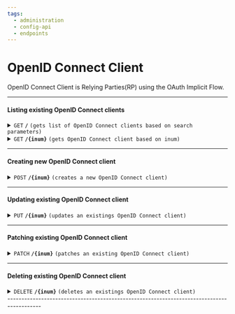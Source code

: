```yaml
---
tags:
  - administration
  - config-api
  - endpoints
---
```


# OpenID Connect Client

OpenID Connect Client is Relying Parties(RP) using the OAuth Implicit Flow.

------------------------------------------------------------------------------------------

#### Listing existing OpenID Connect clients

<details>
 <summary><code>GET</code> <code><b>/</b></code> <code>(gets list of OpenID Connect clients based on search parameters)</code></summary>

##### Parameters

> | name       |  param type | data type      | type      |default value | description                                                                     |
> |------------|-------------|----------------|-----------|--------------|---------------------------------------------------------------------------------|
> | limit      |  query      | integer        | optional  |50            |Search size - max size of the results to return                                  |
> | pattern    |  query      | string         | optional  |N/A           |Comma separated search patter. E.g. `pattern=edu`, `pattern=edu,locale,License`  |
> | startIndex |  query      | integer        | optional  |1             |Index of the first query result                                                  |
> | sortBy     |  query      | string         | optional  |inum          |Field whose value will be used to order the returned response                |
> | sortOrder  |  query      | string         | optional  |ascending     |Search size - max size of the results to return                                  |


##### Responses

> | http code     | content-type                      | response                                                            |
> |---------------|-----------------------------------|---------------------------------------------------------------------|
> | `200`         | `application/json`                | `Paginated result`                                                  |
> | `401`         | `application/json`                | `{"code":"401","message":"Unauthorized"}`                           |
> | `500`         | `application/json`                | `{"code":"500","message":"Error msg"}`                              |

##### Example cURL

> ```javascript
>  curl -k -i -H "Accept: application/json" -H "Content-Type: application/json" -H "Authorization:Bearer 697479e0-e6f4-453d-bf7a-ddf31b53efba" -X GET http://my.jans.server/jans-config-api/api/v1/openid/clients?limit=3&pattern=test&startIndex=1&includeSource=true
> ```

##### Sample Response
> ```javascript
>{
>    "start": 0,
>    "totalEntriesCount": 5,
>    "entriesCount": 3,
>    "entries": [
>        {
>            "dn": "inum=FF81-2D39,ou=clients,o=jans",
>            "clientSecret": "FF81-2D39-jans",
>            "frontChannelLogoutSessionRequired": false,
>            "redirectUris": [
>                "https://jans.server2/jans-auth-rp/home.htm",
>                "https://client.example.com/cb",
>                "https://client.example.com/cb1",
>                "https://client.example.com/cb2"
>            ],
>            "claimRedirectUris": [
>                "https://jans.server2/jans-auth/restv1/uma/gather_claims"
>            ],
>            "responseTypes": [
>                "token",
>                "code",
>                "id_token"
>            ],
>            "grantTypes": [
>                "authorization_code",
>                "implicit",
>                "refresh_token",
>                "client_credentials"
>            ],
>            "applicationType": "web",
>            "clientName": "Jans Test Client (don't remove)",
>            "clientNameLocalized": {},
>            "logoUriLocalized": {},
>            "clientUriLocalized": {},
>            "policyUriLocalized": {},
>            "tosUriLocalized": {},
>            "subjectType": "public",
>            "idTokenSignedResponseAlg": "RS256",
>            "tokenEndpointAuthMethod": "client_secret_basic",
>            "scopes": [
>                "inum=F0C4,ou=scopes,o=jans",
>                "inum=10B2,ou=scopes,o=jans",
>                "inum=764C,ou=scopes,o=jans",
>                "inum=43F1,ou=scopes,o=jans",
>                "inum=341A,ou=scopes,o=jans",
>                "inum=6D99,ou=scopes,o=jans"
>            ],
>            "trustedClient": true,
>            "persistClientAuthorizations": false,
>            "includeClaimsInIdToken": false,
>            "customAttributes": [],
>            "customObjectClasses": [
>                "top"
>            ],
>            "rptAsJwt": false,
>            "accessTokenAsJwt": false,
>            "disabled": false,
>            "attributes": {
>                "runIntrospectionScriptBeforeJwtCreation": false,
>                "keepClientAuthorizationAfterExpiration": false,
>                "allowSpontaneousScopes": false,
>                "backchannelLogoutSessionRequired": false,
>                "parLifetime": 600,
>                "requirePar": false,
>                "jansDefaultPromptLogin": false
>            },
>            "displayName": "Jans Test Client (don't remove)",
>            "authenticationMethod": "client_secret_basic",
>            "tokenBindingSupported": false,
>            "baseDn": "inum=FF81-2D39,ou=clients,o=jans",
>            "inum": "FF81-2D39"
>        },
>        {
>            "dn": "inum=AB77-1A2B,ou=clients,o=jans",
>            "clientSecret": "AB77-1A2B-jans",
>            "frontChannelLogoutSessionRequired": false,
>            "redirectUris": [
>                "https://client.example.com/cb"
>            ],
>            "claimRedirectUris": [
>                "https://jans.server2/jans-auth/restv1/uma/gather_claims"
>            ],
>            "responseTypes": [
>                "code",
>                "id_token"
>            ],
>            "grantTypes": [
>                "authorization_code",
>                "implicit",
>                "refresh_token",
>                "client_credentials"
>            ],
>            "applicationType": "web",
>            "clientName": "Jans Test Resource Server Client (don't remove)",
>            "clientNameLocalized": {},
>            "logoUriLocalized": {},
>            "clientUriLocalized": {},
>            "policyUriLocalized": {},
>            "tosUriLocalized": {},
>            "subjectType": "public",
>            "idTokenSignedResponseAlg": "RS256",
>            "tokenEndpointAuthMethod": "client_secret_basic",
>            "scopes": [
>                "inum=6D99,ou=scopes,o=jans",
>                "inum=7D90,ou=scopes,o=jans"
>            ],
>            "trustedClient": true,
>            "persistClientAuthorizations": false,
>            "includeClaimsInIdToken": false,
>            "customAttributes": [],
>            "customObjectClasses": [
>                "top"
>            ],
>            "rptAsJwt": false,
>            "accessTokenAsJwt": false,
>            "disabled": false,
>            "attributes": {
>                "runIntrospectionScriptBeforeJwtCreation": false,
>                "keepClientAuthorizationAfterExpiration": false,
>                "allowSpontaneousScopes": false,
>                "backchannelLogoutSessionRequired": false,
>                "parLifetime": 600,
>                "requirePar": false,
>                "jansDefaultPromptLogin": false
>            },
>            "displayName": "Jans Test Resource Server Client (don't remove)",
>            "authenticationMethod": "client_secret_basic",
>            "tokenBindingSupported": false,
>            "baseDn": "inum=AB77-1A2B,ou=clients,o=jans",
>            "inum": "AB77-1A2B"
>        },
>        {
>            "dn": "inum=3E20,ou=clients,o=jans",
>            "clientSecret": "3E20-jans",
>            "frontChannelLogoutSessionRequired": false,
>            "redirectUris": [
>                "https://client.example.com/cb"
>            ],
>            "responseTypes": [
>                "code",
>                "id_token"
>            ],
>            "grantTypes": [
>                "authorization_code",
>                "implicit",
>                "refresh_token",
>                "client_credentials"
>            ],
>            "applicationType": "web",
>            "clientName": "Jans Test Requesting Party Client (don't remove)",
>            "clientNameLocalized": {},
>            "logoUriLocalized": {},
>            "clientUriLocalized": {},
>            "policyUriLocalized": {},
>            "tosUriLocalized": {},
>            "subjectType": "public",
>            "idTokenSignedResponseAlg": "RS256",
>            "tokenEndpointAuthMethod": "client_secret_basic",
>            "trustedClient": true,
>            "persistClientAuthorizations": false,
>            "includeClaimsInIdToken": false,
>            "customAttributes": [],
>            "customObjectClasses": [
>                "top"
>            ],
>            "rptAsJwt": false,
>            "accessTokenAsJwt": false,
>            "disabled": false,
>            "attributes": {
>                "runIntrospectionScriptBeforeJwtCreation": false,
>                "keepClientAuthorizationAfterExpiration": false,
>                "allowSpontaneousScopes": false,
>                "backchannelLogoutSessionRequired": false,
>                "parLifetime": 600,
>                "requirePar": false,
>                "jansDefaultPromptLogin": false
>            },
>            "displayName": "Jans Test Requesting Party Client (don't remove)",
>            "authenticationMethod": "client_secret_basic",
>            "tokenBindingSupported": false,
>            "baseDn": "inum=3E20,ou=clients,o=jans",
>            "inum": "3E20"
>        }
>    ]
>}
> ```

</details>


<details>
  <summary><code>GET</code> <code><b>/{inum}</b></code> <code>(gets OpenID Connect client based on inum)</code></summary>

##### Parameters

> | name       |  param type | data type      | type      |default value | description                            |
> |------------|-------------|----------------|-----------|--------------|----------------------------------------|
> | `inum`     |  path       | string         | required  | NA           | OpenID Connect client unique idendifier|

##### Responses

> | http code     | content-type                      | response                                                            |
> |---------------|-----------------------------------|---------------------------------------------------------------------|
> | `200`         | `application/json        `        | `OpenID Connect client details`                                     |
> | `401`         | `application/json`                | `{"code":"401","message":"Unauthorized"}`                           |
> | `401`         | `application/json`                | `{"code":"404","message":"Not Found"}`                           |
> | `500`         | `application/json`                | `{"code":"500","message":"Error msg"}`                              |

##### Example cURL

> ```javascript
>  curl -k -i -H "Accept: application/json" -H "Content-Type: application/json" -H "Authorization:Bearer 697479e0-e6f4-453d-bf7a-ddf31b53efba" -X GET http://my.jans.server/jans-config-api/api/v1/openid/clients/bd27a9f6-7772-4049-bd4f-bf7c651fbe7c
> ```

##### Sample Response

> ```javascript
>{
>    "dn": "inum=bd27a9f6-7772-4049-bd4f-bf7c651fbe7c,ou=clients,o=jans",
>    "deletable": false,
>    "clientSecret": "WonHg253UDJmtl7d55z1K0PWWEZ3N9Xg+O33ibJ1JwCVs4ynLhjPxQ==",
>    "frontChannelLogoutSessionRequired": false,
>    "redirectUris": [
>        "https://abc,com"
>    ],
>    "responseTypes": [
>        "code"
>    ],
>    "grantTypes": [
>        "refresh_token",
>        "authorization_code"
>    ],
>    "applicationType": "web",
>    "clientName": "test1234",
>    "clientNameLocalized": {},
>    "logoUriLocalized": {},
>    "clientUriLocalized": {},
>    "policyUriLocalized": {},
>    "tosUriLocalized": {},
>    "subjectType": "public",
>    "tokenEndpointAuthMethod": "client_secret_basic",
>    "scopes": [
>        "inum=43F1,ou=scopes,o=jans",
>        "inum=C17A,ou=scopes,o=jans",
>        "inum=764C,ou=scopes,o=jans"
>    ],
>    "trustedClient": false,
>    "persistClientAuthorizations": false,
>    "includeClaimsInIdToken": false,
>    "customAttributes": [],
>    "customObjectClasses": [
>        "top",
>        "jansClntCustomAttributes"
>    ],
>    "rptAsJwt": false,
>    "accessTokenAsJwt": false,
>    "disabled": false,
>    "attributes": {
>        "runIntrospectionScriptBeforeJwtCreation": false,
>        "keepClientAuthorizationAfterExpiration": false,
>        "allowSpontaneousScopes": false,
>        "backchannelLogoutSessionRequired": false,
>        "parLifetime": 600,
>        "requirePar": false,
>        "jansDefaultPromptLogin": false
>    },
>    "backchannelUserCodeParameter": false,
>    "description": "test1234",
>    "displayName": "test1234",
>    "authenticationMethod": "client_secret_basic",
>    "tokenBindingSupported": false,
>    "baseDn": "inum=bd27a9f6-7772-4049-bd4f-bf7c651fbe7c,ou=clients,o=jans",
>    "inum": "bd27a9f6-7772-4049-bd4f-bf7c651fbe7c"
>}
> ```

</details>

------------------------------------------------------------------------------------------

#### Creating new OpenID Connect client

<details>
  <summary><code>POST</code> <code><b>/{inum}</b></code> <code>(creates a new OpenID Connect client)</code></summary>

##### Parameters

> | name       |  param type | data type      | type      |default value | description                            |
> |------------|-------------|----------------|-----------|--------------|----------------------------------------|
> | None       |  request    | object (JSON)  | required  | NA           | OpenID Connect client json                         |

##### Responses

> | http code     | content-type                      | response                                                            |
> |---------------|-----------------------------------|---------------------------------------------------------------------|
> | `201`         | `application/json        `        | `OpenID Connect client json`                                                 |
> | `401`         | `application/json`                | `{"code":"401","message":"Unauthorized"}`                           |
> | `500`         | `application/json`                | `{"code":"500","message":"Error msg"}`                              |

##### Example cURL

> ```javascript
>  curl -X POST -k -H 'Content-Type: application/json' -H 'Authorization: Bearer ba9b8810-7a2b-4e4a-a18a-689d7eacf7d1' -i 'https://my.jans.server/jans-config-api/api/v1/openid/clients' --data @post.json
> ```

##### Sample Request

> ```javascript
>{
>  "clientName": "test1234",
>  "description": "test1234",
>  "expirable": [],
>  "softwareSection": false,
>  "cibaSection": false,
>  "backchannelUserCodeParameter": false,
>  "redirectUris": [
>    "https://abc,com"
>  ],
>  "claimRedirectUris": [],
>  "authorizedOrigins": [],
>  "requestUris": [],
>  "postLogoutRedirectUris": [],
>  "responseTypes": [],
>  "grantTypes": [],
>  "scopes": [
>    "inum=43F1,ou=scopes,o=jans",
>    "inum=C17A,ou=scopes,o=jans",
>    "inum=764C,ou=scopes,o=jans"
>  ],
>  "attributes": {
>    "tlsClientAuthSubjectDn": null,
>    "runIntrospectionScriptBeforeAccessTokenAsJwtCreationAndIncludeClaims": false,
>    "keepClientAuthorizationAfterExpiration": false,
>    "allowSpontaneousScopes": false,
>    "backchannelLogoutSessionRequired": false,
>    "backchannelLogoutUri": [],
>    "rptClaimsScripts": [],
>    "consentGatheringScripts": [],
>    "spontaneousScopeScriptDns": [],
>    "introspectionScripts": [],
>    "postAuthnScripts": [],
>    "additionalAudience": [],
>    "spontaneousScopes": [],
>    "redirectUrisRegex": "",
>    "parLifetime": "",
>    "requirePar": false,
>    "jansDefaultPromptLogin": false,
>    "authorizedAcrValues": [],
>    "updateTokenScriptDns": [],
>    "ropcScripts": [],
>    "jansAuthSignedRespAlg": "",
>    "jansAuthEncRespAlg": "",
>    "jansAuthEncRespEnc": ""
>  },
>  "tlsClientAuthSubjectDn": null,
>  "frontChannelLogoutSessionRequired": false,
>  "runIntrospectionScriptBeforeAccessTokenAsJwtCreationAndIncludeClaims": false,
>  "backchannelLogoutSessionRequired": false,
>  "keepClientAuthorizationAfterExpiration": false,
>  "allowSpontaneousScopes": false,
>  "spontaneousScopes": [],
>  "introspectionScripts": [],
>  "spontaneousScopeScriptDns": [],
>  "consentGatheringScripts": [],
>  "redirectUrisRegex": "",
>  "parLifetime": "",
>  "requirePar": false,
>  "updateTokenScriptDns": [],
>  "ropcScripts": [],
>  "jansAuthSignedRespAlg": "",
>  "jansAuthEncRespAlg": "",
>  "jansAuthEncRespEnc": "",
>  "postAuthnScripts": [],
>  "rptClaimsScripts": [],
>  "additionalAudience": [],
>  "backchannelLogoutUri": [],
>  "jansDefaultPromptLogin": false,
>  "authorizedAcrValues": [],
>  "customObjectClasses": [],
>  "requireAuthTime": false,
>  "trustedClient": false,
>  "persistClientAuthorizations": false,
>  "includeClaimsInIdToken": false,
>  "rptAsJwt": false,
>  "accessTokenAsJwt": false,
>  "disabled": false,
>  "action_message": "test1234test1234"
>}
> ```


</details>

------------------------------------------------------------------------------------------

#### Updating existing OpenID Connect client

<details>
  <summary><code>PUT</code> <code><b>/{inum}</b></code> <code>(updates an existings OpenID Connect client)</code></summary>

##### Parameters

> | name       |  param type | data type      | type      |default value | description                            |
> |------------|-------------|----------------|-----------|--------------|----------------------------------------|
> | None       |  request    | object (JSON)  | required  | NA           | OpenID Connect client json                         |

##### Responses

> | http code     | content-type                      | response                                                                      |
> |---------------|-----------------------------------|-------------------------------------------------------------------------------|
> | `200`         | `application/json        `        | `OpenID Connect client json`                                                  |
> | `404`         | `application/json`                | `{"code":"404","message":"The requested OpenID Connect client doesn't exist"}`|
> | `401`         | `application/json`                | `{"code":"401","message":"Unauthorized"}`                                     |
> | `500`         | `application/json`                | `{"code":"500","message":"Error msg"}`                                        |

##### Example cURL

> ```javascript
>  curl -X PUT -k -H 'Content-Type: application/json' -H 'Authorization: Bearer ba9b8810-7a2b-4e4a-a18a-689d7eacf7d1' -i 'https://my.jans.server/jans-config-api/api/v1/openid/clients' --data @put.json
> ```

##### Sample Request

> ```javascript
>{
>    "dn": "inum=bd27a9f6-7772-4049-bd4f-bf7c651fbe7c,ou=clients,o=jans",
>    "deletable": false,
>    "clientSecret": "c0b5ce54-d1e0-4a22-999a-8bcd055a3bc2",
>    "frontChannelLogoutSessionRequired": false,
>    "redirectUris": [
>        "https://abc,com"
>    ],
>    "responseTypes": [
>        "code"
>    ],
>    "grantTypes": [
>        "refresh_token",
>        "authorization_code"
>    ],
>    "applicationType": "web",
>    "clientName": "test1234",
>    "clientNameLocalized": {},
>    "logoUriLocalized": {},
>    "clientUriLocalized": {},
>    "policyUriLocalized": {},
>    "tosUriLocalized": {},
>    "subjectType": "public",
>    "tokenEndpointAuthMethod": "client_secret_basic",
>    "scopes": [
>        "inum=43F1,ou=scopes,o=jans",
>        "inum=C17A,ou=scopes,o=jans",
>        "inum=764C,ou=scopes,o=jans"
>    ],
>    "trustedClient": false,
>    "persistClientAuthorizations": false,
>    "includeClaimsInIdToken": false,
>    "customAttributes": [],
>    "customObjectClasses": [
>        "top",
>        "jansClntCustomAttributes"
>    ],
>    "rptAsJwt": false,
>    "accessTokenAsJwt": false,
>    "disabled": false,
>    "attributes": {
>        "runIntrospectionScriptBeforeJwtCreation": false,
>        "keepClientAuthorizationAfterExpiration": false,
>        "allowSpontaneousScopes": false,
>        "backchannelLogoutSessionRequired": false,
>        "parLifetime": 600,
>        "requirePar": false,
>        "jansDefaultPromptLogin": false
>    },
>    "backchannelUserCodeParameter": false,
>    "description": "test1234",
>    "displayName": "test1234",
>    "authenticationMethod": "client_secret_basic",
>    "tokenBindingSupported": false,
>    "baseDn": "inum=bd27a9f6-7772-4049-bd4f-bf7c651fbe7c,ou=clients,o=jans",
>    "inum": "bd27a9f6-7772-4049-bd4f-bf7c651fbe7c"
>}
> ```

</details>

------------------------------------------------------------------------------------------

#### Patching existing OpenID Connect client

<details>
  <summary><code>PATCH</code> <code><b>/{inum}</b></code> <code>(patches an existing OpenID Connect client)</code></summary>

##### Parameters

> | name       |  param type | data type          | type      |default value | description                             |
> |------------|-------------|--------------------|-----------|--------------|-----------------------------------------|
> | inum       |  path       | string             | required  | NA           | OpenID Connect client unique idendifier |
> | None       |  request    | json-patch object  | required  | NA           | json-patch request                      |


##### Responses

> | http code     | content-type                      | response                                                               |
> |---------------|-----------------------------------|------------------------------------------------------------------------|
> | `200`         | `application/json        `        | `OpenID Connect client details`                                                    |
> | `404`         | `application/json`                | `{"code":"404","message":"The requested <inum> doesn't exist"}`        |
> | `401`         | `application/json`                | `{"code":"401","message":"Unauthorized"}`                              |
> | `500`         | `application/json`                | `{"code":"500","message":"Error msg"}`                                 |

##### Example cURL

> ```javascript
>  curl -X PATCH -k -H 'Content-Type: application/json-patch+json' -H 'Authorization: Bearer ba9b8810-7a2b-4e4a-a18a-689d7eacf7d1' -i 'https://my.jans.server/jans-config-api/api/v1/openid/clients/f8c1a111-0919-47e8-a4d4-f7c18f73a644' --data @patch.json
> ```

##### Sample Request

> ```javascript
> [{ "op": "replace", "path": "/responseTypes", "value":["code","token"]}] 
> ```

</details>

------------------------------------------------------------------------------------------

#### Deleting existing OpenID Connect client

<details>
  <summary><code>DELETE</code> <code><b>/{inum}</b></code> <code>(deletes an existings OpenID Connect client)</code></summary>

##### Parameters

> | name       |  param type | data type          | type      |default value | description                             |
> |------------|-------------|--------------------|-----------|--------------|-----------------------------------------|
> | inum       |  path       | string             | required  | NA           | OpenID Connect client unique idendifier |


##### Responses

> | http code     | content-type                      | response                                                               |
> |---------------|-----------------------------------|------------------------------------------------------------------------|
> | `204`         | `application/json        `        | `No Content`                                                    |
> | `404`         | `application/json`                | `{"code":"404","message":"The requested <inum> doesn't exist"}`        |
> | `401`         | `application/json`                | `{"code":"401","message":"Unauthorized"}`                              |
> | `500`         | `application/json`                | `{"code":"500","message":"Error msg"}`                                 |

##### Example cURL

> ```javascript
>  curl -X DELETE -k -H 'Content-Type: application/json' -H 'Authorization: Bearer ba9b8810-7a2b-4e4a-a18a-689d7eacf7d1' -i 'https://my.jans.server/jans-config-api/api/v1/openid/clients/f8c1a111-0919-47e8-a4d4-f7c18f73a644'
> ```

##### Sample Request
> None

</details>
------------------------------------------------------------------------------------------
